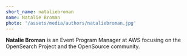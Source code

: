 ```yaml
---
short_name: nataliebroman
name: Natalie Broman
photo: '/assets/media/authors/nataliebroman.jpg'
---
```

**Natalie Broman** is an Event Program Manager at AWS focusing on the OpenSearch Project and the OpenSource community.